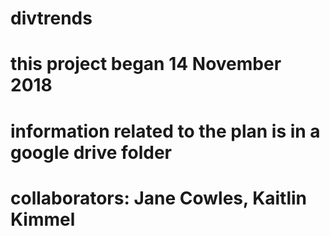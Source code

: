 # divtrends
# this project began 14 November 2018
# information related to the plan is in a google drive folder
# collaborators: Jane Cowles, Kaitlin Kimmel